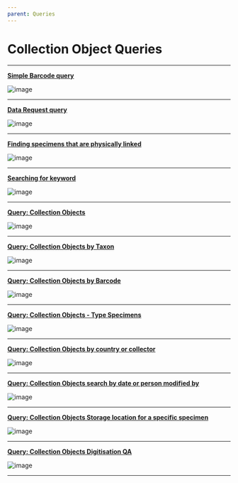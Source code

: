 ```yaml
---
parent: Queries
---
```


# Collection Object Queries

----

**[Simple Barcode query](https://herb-rbge.specifycloud.org/specify/query/155/)**

  ![image](https://user-images.githubusercontent.com/6713716/183645175-5b18a10c-73b3-4e25-818b-6044f4cdd0f5.png)

----

**[Data Request query](https://herb-rbge.specifycloud.org/specify/query/168/)**

  ![image](https://user-images.githubusercontent.com/6713716/183857549-01112352-f281-4fb3-97a0-b8d310070ca7.png)

----

**[Finding specimens that are physically linked](https://herb-rbge.specifycloud.org/specify/query/91/)**

  ![image](https://user-images.githubusercontent.com/6713716/183645065-4163e329-8354-4ffd-8855-4cefb06a5d32.png)

----
**[Searching for keyword](https://herb-rbge.specifycloud.org/specify/query/92/)**

  ![image](https://user-images.githubusercontent.com/6713716/183645338-165cc730-7c05-4d4e-b0d5-4696b0fc0960.png)

----

**[Query: Collection Objects](https://herb-rbge.specifycloud.org/specify/query/5/)**

  ![image](https://user-images.githubusercontent.com/6713716/183645449-925d3837-7feb-4273-9e62-3fcddd89dddf.png)

----

**[Query: Collection Objects by Taxon](https://herb-rbge.specifycloud.org/specify/query/43/)**

  ![image](https://user-images.githubusercontent.com/6713716/183645584-6bb6146f-4365-4913-9c6f-73c6a7c14a75.png)

----

**[Query: Collection Objects by Barcode](https://herb-rbge.specifycloud.org/specify/query/21/)**

  ![image](https://user-images.githubusercontent.com/6713716/183645686-a5fc130b-dd1d-4d00-b437-cacef6a490fd.png)

----

**[Query: Collection Objects - Type Specimens](https://herb-rbge.specifycloud.org/specify/query/10/)**

  ![image](https://user-images.githubusercontent.com/6713716/183645828-fd627adf-166a-4128-97ed-a453bbb92437.png)

----

**[Query: Collection Objects by country or collector](https://herb-rbge.specifycloud.org/specify/query/8/)**

  ![image](https://user-images.githubusercontent.com/6713716/183645965-93653563-7b77-48b7-92ef-9e545791c74a.png)

----

**[Query: Collection Objects search by date or person modified by](https://herb-rbge.specifycloud.org/specify/query/9/)**

  ![image](https://user-images.githubusercontent.com/6713716/183646075-cd1f54f0-4da2-477d-9845-93805757eedd.png)

----

**[Query: Collection Objects Storage location for a specific specimen](https://herb-rbge.specifycloud.org/specify/query/179/)**

![image](https://user-images.githubusercontent.com/6713716/185075567-cf10362b-e4d7-42bd-8717-6091ba97510a.png)

----

**[Query: Collection Objects Digitisation QA](https://herb-rbge.specifycloud.org/specify/query/166/)**

![image](https://user-images.githubusercontent.com/6713716/183856520-15b7a52a-cb4c-460a-9b3d-a4188d6cc94e.png)

----
